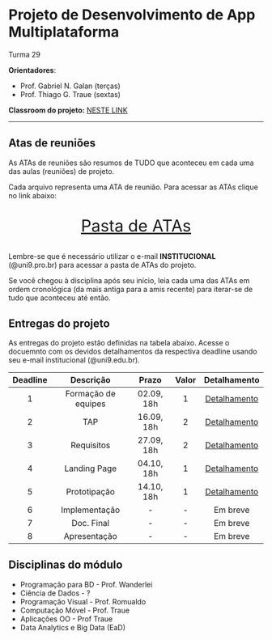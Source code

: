 # Projeto de Desenvolvimento de App Multiplataforma

Turma 29

**Orientadores**:

- Prof. Gabriel N. Galan (terças)
- Prof. Thiago G. Traue (sextas)

**Classroom do projeto:** [NESTE LINK](https://classroom.google.com/c/NDg4ODEyMTQyMDg0?cjc=qy7kpx6)

---

## Atas de reuniões

As ATAs de reuniões são resumos de TUDO que aconteceu em cada uma das aulas (reuniões) de projeto.

Cada arquivo representa uma ATA de reunião. Para acessar as ATAs clique no link abaixo:

<p style="font-size:2.3em;text-align:center">
    <a href="https://drive.google.com/drive/folders/1TSzKFroutYKRPCRljIbId_mxHbnwD_tT?usp=sharing" target="_blank">Pasta de ATAs</a>
</p>

Lembre-se que é necessário utilizar o e-mail **INSTITUCIONAL** (@uni9.pro.br) para acessar a pasta de ATAs do projeto.

Se você chegou à disciplina após seu início, leia cada uma das ATAs em ordem cronológica (da mais antiga para a amis recente) para iterar-se de tudo que aconteceu até então.

## Entregas do projeto

As entregas do projeto estão definidas na tabela abaixo. Acesse o docuemnto com os devidos detalhamentos da respectiva deadline usando seu e-mail institucional (@uni9.edu.br).

| Deadline |      Descrição      | Prazo      | Valor | Detalhamento                                                                                                    |
|:--------:|:-------------------:|:----------:|:-----:|:---------------------------------------------------------------------------------------------------------------:|
|    1     | Formação de equipes | 02.09, 18h |   1   |[Detalhamento](https://docs.google.com/document/d/1WJ147vjFmjS4DCl0_S17NnDZonsWNw0_chZ2gSZnAOo/edit?usp=sharing) |
|    2     | TAP                 | 16.09, 18h |   2   |[Detalhamento](https://docs.google.com/document/d/1SzEpnELRyGvnlEhvjK_bFq3kFSdL-r96mmoO531jgSM/edit?usp=sharing) |
|    3     | Requisitos          | 27.09, 18h |   2   |[Detalhamento](https://docs.google.com/document/d/1UfJK2T3Xr0dvTpH3j9YqpXSk431MZyY2BwpBEBwU8eE/edit?usp=sharing) |
|    4     | Landing Page        | 04.10, 18h |   1   |[Detalhamento](https://docs.google.com/document/d/1fIKnb-lky0ZUiwJT115bTBlZwDzXGCYzaKSRBmD_1HQ/edit?usp=sharing) |
|    5     | Prototipação        | 14.10, 18h |   1   |[Detalhamento](https://docs.google.com/document/d/1I7JL630oPw3fFJasTBIGpCzeB5JinmbyypzTZDWhhMc/edit?usp=sharing) |
|    6     | Implementação       | -          |   -   | Em breve        |
|    7     | Doc. Final          | -          |   -   | Em breve        |
|    8     | Apresentação        | -          |   -   | Em breve        |

## Disciplinas do módulo

- Programação para BD - Prof. Wanderlei
- Ciência de Dados - ?
- Programação Visual - Prof. Romualdo
- Computação Móvel - Prof. Traue
- Aplicações OO - Prof Traue
- Data Analytics e Big Data (EaD)
